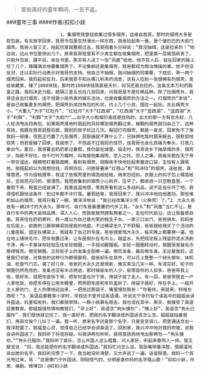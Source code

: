 > 那些美好的童年瞬间，一去不返。

###童年三事
####作者/扣扣小妖

						1、集烟壳我曾经收集过很多烟壳，这缘自我哥。那时的烟壳大多是软包装。有天放学回来，我哥书包里忽然滑出一样东西，我爸捡起来一看，是个皱巴巴的大前门烟壳。我爸火冒三丈，抬起巴掌就要扇过去，我哥抱着头分辩说：“我没抽烟，这是捡来的！”他边说，边从书包里倒出几个。原来我哥班里有不少男生都在收集烟壳，把里面一层锡箔纸丢了，只取外包装，展平后，夹在书里。那天有人送了一张“凤凰”给他，他不甘人后，就在回家的路上捡了几个，踌躇满志地要集烟壳了。不论集邮还是集烟壳，我爸都视为陶冶情操的事。他不但没反对，还以实际行动表示对我哥的支持。他自己不抽烟，就问抽烟的同事要，下班后，带一两个烟壳回来。我妈起初反对，后来我哥不知从哪儿听来的消息，说有人捡到一张很稀有的烟壳，卖给收藏家，赚了1000块钱。那时的1000块钱简直是天价，何况还是白捡的。这条无本万利的致富之路，我妈决定力挺。她隔三差五也捡几张回来，问我哥是不是珍稀品种。除了捡烟壳外，我哥还会去打烟壳，这不但是小孩热衷的娱乐活动，也是收集烟壳的方法之一。打烟壳的“本钱”，是自己收集重复的烟壳。把烟壳折成四角包的形状，约上几个小孩，围在一起玩。先比烟壳大小，“大重九”大于“红牡丹”，“红牡丹”大于“红西湖”，“红西湖”大于“蓝西湖”，“蓝西湖”大于“利群”，“利群”大于“大前门”……似乎大小和烟价高低是挂钩的。出大的那一方有优先权，几人轮流甩出四角包，如果烟壳落地时扇起的风将哪张烟壳翻过来，被翻的烟壳就归自己了。这种竞技，我跟在我哥屁股后面，跟别的孩子玩过几次。每回打完烟壳，都是一身泥，回家免不了挨我妈一顿揍。但若正巧赢了几张烟壳，屁股痛就不算什么了，兄妹俩吃饭时眉来眼去，很默契地窃笑；但若是输了回家，我就惨了，不但逃不过我妈的惩罚，连我哥也会化悲痛为拳头，打我几拳出气。夏日，我哥要去奶奶家过暑假，我仍留在城里。临走时，我哥说乡下抽旱烟的多，烟壳少，怕是不好捡。他千叮咛万嘱咐，叫我替他集烟壳。受人之托，忠人之事。我每天都在天宁寺一带穷溜达，眼睛死盯着路面瞧，看到有烟壳，就眼疾手快地捡起来塞进口袋，生怕有人跟我抢。丽娅起初以为我想捡钱，弄明白后，问她哥要来“红塔山”和“阿诗玛”的烟壳，送给我，真够意思。作为投桃报李，我送了些烟壳里的锡箔纸给她，用来包纽扣。衣服上的扣子包上锡箔纸后，全部亮闪闪的，很漂亮。我把收集到的烟壳小心拆开，压平了，都收进一只空鞋盒里。一个暑假下来，鞋盒已经装满了。我美滋滋地想，等我哥看到这么多战利品，说不定会乐坏了吧。我得借机跟他谈条件：到过年都不许打我。暑假结束，我哥回来了，我兴冲冲地向他邀功。那些堆积如山的烟壳，我哥只看了一眼，懒洋洋地说：“我已经改集洋火壳（火柴壳）了。”2、大永久爸爸有一辆28寸的大永久。那年代，自行车是最重要的代步工具。“永久”和“凤凰”当仁不让，是自行车中的两大高档品牌，深入人心，而我家居然拥有两者之一，走在时代前沿，这让我备感自豪。哥哥住在奶奶家时，我一度以为自己是光荣的独生子女。一家三口出门，爸爸骑车，妈妈坐在后座上，前面的三脚架横梁则是我的地盘。不过横梁坐久了不舒服，爸爸就给我买了个活动的儿童座板，固定在横梁上，我就有了自己的专座。爸爸很爱惜大永久，每天晚上都要擦一遍。他在地上铺块毛巾，把车倒置过来，让车座倒扑在毛巾上。端盆水，先把挡泥板上残留的泥水洗刷干净，再一手拿抹布轻轻压住车轮钢圈，一手摇动脚踏板。车轮一圈圈转动时，钢圈渐渐被毛巾擦得锃亮。擦完钢圈，又将轮子上的发条全部擦一遍。擦完发条，最后擦车身。无论是我妈，还是我们邻居，对我爸的这种行为都很鄙视，我爸却乐在其中，可以花上整整一个钟头擦车、抹机油、检查气门芯。骑了好几年，爸爸的大永久还是很新，像买来没几天一样。车漆完好，轮子的钢圈仍然亮亮的，发条也没有半点锈迹。那时候偷车的人少，偷零部件的人却多。爸爸带我上街，锁好车，就把车座拆下来，把车铃盖也拧下来，用袋子装了走人。有一回，爸爸带我去一户人家吃饭，他把车停在公用车棚里，照例把车座和车铃盖拆了，用袋子装好，拎在手上。一敲开主人家的门，主人热情地迎出来，一把抢过那袋子，嘴里埋怨我爸：“你看你，来就来，拎啥东西呢！”3、英语启蒙教育小学时，学校还不曾开设英语课。听说天宁寺村有个读高中的姐姐会讲外国话，叽里呱啦的，我们都很崇拜。一群小孩慕名跑去，我也混在其中。那天，我接受了英语启蒙教育。那姐姐很热情地教我们，“早上好”，英语念“狗头摸你”；“晚上好”，英语念“狗头已服你”，我们很快就记住了。我一直好奇，把我的名字翻译成外国话该怎么念。姐姐就指着我们，用英文挨个儿叫了一遍。我一听，原来名字还是那个名字，只是变变调儿，把普通话念出一股洋腔罢了。我福至心灵，觉得自己已经学会讲英语了。回到家，我兴冲冲地对我妈吹嘘，说我会讲外国话了。我妈听了将信将疑，叫我讲两句听听。我得意扬扬地甩出那两句——“狗头摸你。”“狗头已服你。”我妈听了直乐，怎么外国人这么粗鲁，问人家好，听起来像骂人一样。我又献宝说：“妈，我还能把你的名字翻译成外国话。”我妈忙问怎么说。我张嘴带着洋腔，很顺溜地说出她的名字。我妈听完愣了一下，我当她没听清楚，又大声说了一遍。话音刚落，我妈一个耳光甩过来，骂：“这是哪门子外国话，阴阳怪气的，分明是拿你妈的名字唱山歌！”扣扣小妖，作家、编剧。微博ID：@扣扣小妖 